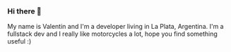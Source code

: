 ### Hi there 👋
My name is Valentin and I'm a developer living in La Plata, Argentina. 
I'm a fullstack dev and I really like motorcycles a lot, hope you find something useful :)
